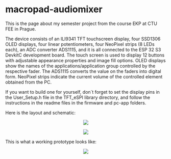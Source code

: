 # macropad-audiomixer
This is the page about my semester project from the course EKP at CTU FEE in Prague.

The device consists of an ILI9341 TFT touchscreen display, four SSD1306 OLED displays, four linear potentiometers, four NeoPixel strips (8 LEDs each), an ADC converter ADS1115, and it is all connected to the ESP 32 S3 DevkitC development board. The touch screen is used to display 12 buttons with adjustable appearance properties and image fill options. OLED displays show the names of the applications/application group controlled by the respective fader. The ADS1115 converts the value on the faders into digital form. NeoPixel strips indicate the current volume of the controlled element obtained from the PC.

If you want to build one for yourself, don´t forget to set the display pins in the User_Setup.h file in the TFT_eSPI library directory, and follow the instructions in the readme files in the firmware and pc-app folders.


Here is the layout and schematic:
<p align="center">
  <img src="https://github.com/user-attachments/assets/6d8ed93f-2736-4937-89e6-dfc5cee5c635" />
</p>
<p align="center">
  <img src="https://github.com/user-attachments/assets/6632310a-1a97-4684-bdf4-3d168d6a7734" />
</p>

This is what a working prototype looks like:

<p align="center">
  <img src="https://github.com/user-attachments/assets/3271110a-d64f-41e0-8b50-78b023d5f44a" />
</p>

